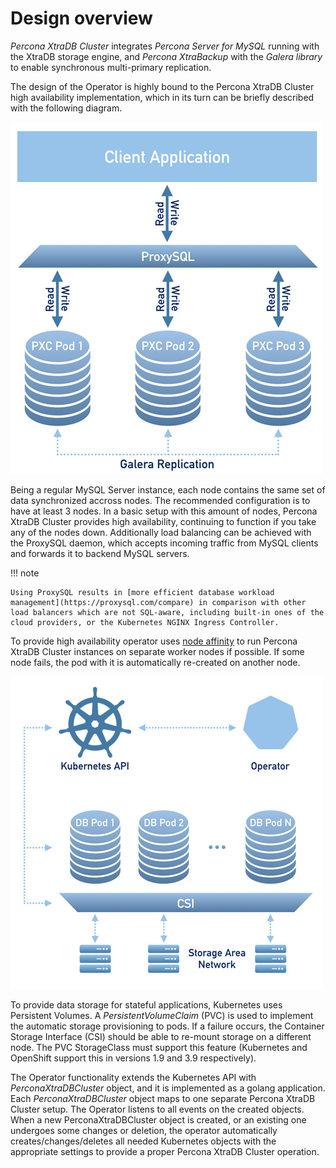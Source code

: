 # Design overview

*Percona XtraDB Cluster* integrates *Percona Server for MySQL* running
    with the XtraDB storage engine, and *Percona XtraBackup* with the
*Galera library* to enable synchronous multi-primary replication.

The design of the Operator is highly bound to the
Percona XtraDB Cluster high availability implementation, which in its turn can
be briefly described with the following diagram.

![image](assets/images/replication.png)

Being a regular MySQL Server instance, each node contains the same set
of data synchronized accross nodes. The recommended configuration is to
have at least 3 nodes. In a basic setup with this amount of nodes,
Percona XtraDB Cluster provides high availability, continuing to
function if you take any of the nodes down. Additionally load balancing
can be achieved with the ProxySQL daemon, which accepts incoming traffic
from MySQL clients and forwards it to backend MySQL servers.

!!! note

    Using ProxySQL results in [more efficient database workload
    management](https://proxysql.com/compare) in comparison with other
    load balancers which are not SQL-aware, including built-in ones of the
    cloud providers, or the Kubernetes NGINX Ingress Controller.

To provide high availability operator uses [node affinity](https://kubernetes.io/docs/concepts/configuration/assign-pod-node/#affinity-and-anti-affinity)
to run Percona XtraDB Cluster instances on separate worker nodes if possible. If
some node fails, the pod with it is automatically re-created on another node.

![image](assets/images/operator.png)

To provide data storage for stateful applications, Kubernetes uses
Persistent Volumes. A *PersistentVolumeClaim* (PVC) is used to implement
the automatic storage provisioning to pods. If a failure occurs, the
Container Storage Interface (CSI) should be able to re-mount storage on
a different node. The PVC StorageClass must support this feature
(Kubernetes and OpenShift support this in versions 1.9 and 3.9
respectively).

The Operator functionality extends the Kubernetes API with
*PerconaXtraDBCluster* object, and it is implemented as a golang
application. Each *PerconaXtraDBCluster* object maps to one separate Percona
XtraDB Cluster setup. The Operator listens to all events on the created objects.
When a new PerconaXtraDBCluster object is created, or an existing one undergoes
some changes or deletion, the operator automatically
creates/changes/deletes all needed Kubernetes objects with the
appropriate settings to provide a proper Percona XtraDB Cluster operation.
